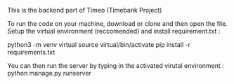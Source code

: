 This is the backend part of Timeo (Timebank Project)

To run the code on your machine, download or clone and then open the file.
Setup the virtual environment (reccomended) and install requirement.txt :

python3 -m venv virtual
source virtual/bin/activate
pip install -r requirements.txt

You can then run the server by typing in the activated virutal environment :
python manage.py runserver
